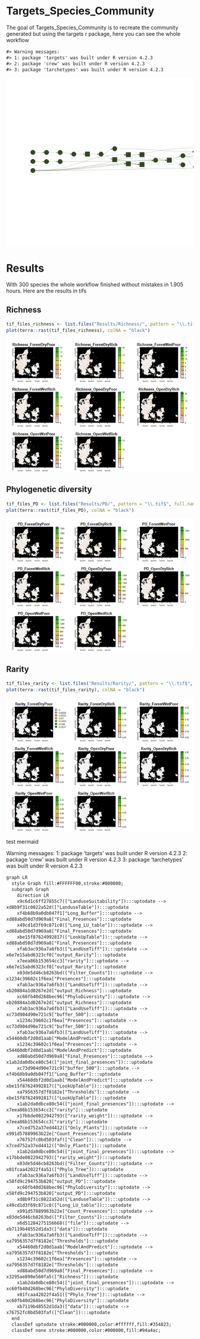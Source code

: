 
<!-- README.md is generated from README.Rmd. Please edit that file -->

# Targets_Species_Community

<!-- badges: start -->
<!-- badges: end -->

The goal of Targets_Species_Community is to recreate the community
generated but using the targets r package, here you can see the whole
workflow

    #> Warning messages:
    #> 1: package 'targets' was built under R version 4.2.3 
    #> 2: package 'crew' was built under R version 4.2.3 
    #> 3: package 'tarchetypes' was built under R version 4.2.3 

![](README_files/figure-gfm/unnamed-chunk-2-1.png)<!-- -->

# Results

With 300 species the whole workflow finished without mistakes in 1.905
hours. Here are the results in tifs

## Richness

``` r
tif_files_richness <- list.files("Results/Richness/", pattern = "\\.tif$", full.names = TRUE)
plot(terra::rast(tif_files_richness), colNA = "black")
```

![](README_files/figure-gfm/richnessplot-1.png)<!-- -->

## Phylogenetic diversity

``` r
tif_files_PD <- list.files("Results/PD/", pattern = "\\.tif$", full.names = TRUE)
plot(terra::rast(tif_files_PD), colNA = "black")
```

![](README_files/figure-gfm/PDsplot-1.png)<!-- -->

## Rarity

``` r
tif_files_rarity <- list.files("Results/Rarity/", pattern = "\\.tif$", full.names = TRUE)
plot(terra::rast(tif_files_rarity), colNA = "black")
```

![](README_files/figure-gfm/Raritysplot-1.png)<!-- -->

test mermaid

Warning messages: 1: package ‘targets’ was built under R version 4.2.3
2: package ‘crew’ was built under R version 4.2.3 3: package
‘tarchetypes’ was built under R version 4.2.3

``` {mermaid}
graph LR
  style Graph fill:#FFFFFF00,stroke:#000000;
  subgraph Graph
    direction LR
    x9c6d1c6ff27855c7(["LanduseSuitability"]):::uptodate --> xd8b9f31c0822a52d(["LanduseTable"]):::uptodate
    xf4b68b9a0db047f1["Long_Buffer"]:::uptodate --> xd88abd50d7d969a8["Final_Presences"]:::uptodate
    x49cd1d3f69c871c0(["Long_LU_table"]):::uptodate --> xd88abd50d7d969a8["Final_Presences"]:::uptodate
    xbe15f87624992817(["LookUpTable"]):::uptodate --> xd88abd50d7d969a8["Final_Presences"]:::uptodate
    xfab3ac936a7a6fb3(["LandUseTiff"]):::uptodate --> x6e7e15abd6323cf0["output_Rarity"]:::uptodate
    x7eea86b153654cc3["rarity"]:::uptodate --> x6e7e15abd6323cf0["output_Rarity"]:::uptodate
    x03de5d46cb8263bd(["Filter_Counts"]):::uptodate --> x1234c39602c1f6ea["Presences"]:::uptodate
    xfab3ac936a7a6fb3(["LandUseTiff"]):::uptodate --> xb20884a1d0267e2d["output_Richness"]:::uptodate
    xc60fb40d268bec96["PhyloDiversity"]:::uptodate --> xb20884a1d0267e2d["output_Richness"]:::uptodate
    xfab3ac936a7a6fb3(["LandUseTiff"]):::uptodate --> xc73d904d90e721c9["buffer_500"]:::uptodate
    x1234c39602c1f6ea["Presences"]:::uptodate --> xc73d904d90e721c9["buffer_500"]:::uptodate
    xfab3ac936a7a6fb3(["LandUseTiff"]):::uptodate --> x54460dbf2d0d1aab["ModelAndPredict"]:::uptodate
    x1234c39602c1f6ea["Presences"]:::uptodate --> x54460dbf2d0d1aab["ModelAndPredict"]:::uptodate
    xd88abd50d7d969a8["Final_Presences"]:::uptodate --> x1ab2da0dbce80c54(["joint_final_presences"]):::uptodate
    xc73d904d90e721c9["buffer_500"]:::uptodate --> xf4b68b9a0db047f1["Long_Buffer"]:::uptodate
    x54460dbf2d0d1aab["ModelAndPredict"]:::uptodate --> xbe15f87624992817(["LookUpTable"]):::uptodate
    xa7956357d7f8182e["Thresholds"]:::uptodate --> xbe15f87624992817(["LookUpTable"]):::uptodate
    x1ab2da0dbce80c54(["joint_final_presences"]):::uptodate --> x7eea86b153654cc3["rarity"]:::uptodate
    x17bbde0022942793(["rarity_weight"]):::uptodate --> x7eea86b153654cc3["rarity"]:::uptodate
    x7ced752a37ed4412(["Only_Plants"]):::uptodate --> x991d57889963b22e["Count_Presences"]:::uptodate
    x76752fc0bd503faf(["Clean"]):::uptodate --> x7ced752a37ed4412(["Only_Plants"]):::uptodate
    x1ab2da0dbce80c54(["joint_final_presences"]):::uptodate --> x17bbde0022942793(["rarity_weight"]):::uptodate
    x03de5d46cb8263bd(["Filter_Counts"]):::uptodate --> x01fcaa42022f4a51(["Phylo_Tree"]):::uptodate
    xfab3ac936a7a6fb3(["LandUseTiff"]):::uptodate --> x58fd9c294753b820["output_PD"]:::uptodate
    xc60fb40d268bec96["PhyloDiversity"]:::uptodate --> x58fd9c294753b820["output_PD"]:::uptodate
    xd8b9f31c0822a52d(["LanduseTable"]):::uptodate --> x49cd1d3f69c871c0(["Long_LU_table"]):::uptodate
    x991d57889963b22e["Count_Presences"]:::uptodate --> x03de5d46cb8263bd(["Filter_Counts"]):::uptodate
    x6d51284275156668(["file"]):::uptodate --> xb7119b48552d1da3(["data"]):::uptodate
    xfab3ac936a7a6fb3(["LandUseTiff"]):::uptodate --> xa7956357d7f8182e["Thresholds"]:::uptodate
    x54460dbf2d0d1aab["ModelAndPredict"]:::uptodate --> xa7956357d7f8182e["Thresholds"]:::uptodate
    x1234c39602c1f6ea["Presences"]:::uptodate --> xa7956357d7f8182e["Thresholds"]:::uptodate
    xd88abd50d7d969a8["Final_Presences"]:::uptodate --> x3295ae898e560fa5(["Richness"]):::uptodate
    x1ab2da0dbce80c54(["joint_final_presences"]):::uptodate --> xc60fb40d268bec96["PhyloDiversity"]:::uptodate
    x01fcaa42022f4a51(["Phylo_Tree"]):::uptodate --> xc60fb40d268bec96["PhyloDiversity"]:::uptodate
    xb7119b48552d1da3(["data"]):::uptodate --> x76752fc0bd503faf(["Clean"]):::uptodate
  end
  classDef uptodate stroke:#000000,color:#ffffff,fill:#354823;
  classDef none stroke:#000000,color:#000000,fill:#94a4ac;
```
